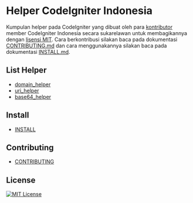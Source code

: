 Helper CodeIgniter Indonesia
==================

Kumpulan helper pada CodeIgniter yang dibuat oleh para [kontributor](https://github.com/codeigniter-id/ci-helper/graphs/contributors) member CodeIgniter Indonesia secara sukarelawan untuk membagikannya dengan [lisensi MIT](#License). Cara berkontribusi silakan baca pada dokumentasi [CONTRIBUTING.md](#Contributing) dan cara menggunakannya silakan baca pada dokumentasi [INSTALL.md](#Install).

## List Helper

- [domain_helper](HELPER.md#domain_helperphp)
- [uri_helper](HELPER.md#uri_helperphp)
- [base64_helper](HELPER.md#base64_helperphp)

## Install
- [INSTALL](INSTALL.md)

## Contributing
- [CONTRIBUTING](CONTRIBUTING.md)

## License
[![MIT License](https://img.shields.io/dub/l/vibe-d.svg)](LICENSE)